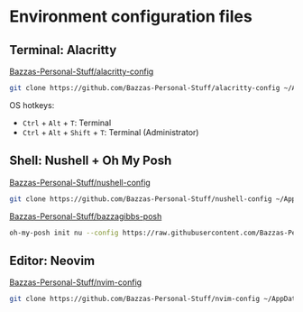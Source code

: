 # Environment configuration files

## Terminal: Alacritty

[Bazzas-Personal-Stuff/alacritty-config](https://github.com/Bazzas-Personal-Stuff/alacritty-config)

```sh
git clone https://github.com/Bazzas-Personal-Stuff/alacritty-config ~/AppData/Roaming/alacritty/
```

OS hotkeys: 
- `Ctrl` + `Alt` + `T`: Terminal
- `Ctrl` + `Alt` + `Shift` + `T`: Terminal (Administrator)

## Shell: Nushell + Oh My Posh

[Bazzas-Personal-Stuff/nushell-config](https://github.com/Bazzas-Personal-Stuff/nushell-config) 

```sh
git clone https://github.com/Bazzas-Personal-Stuff/nushell-config ~/AppData/Roaming/nushell/
```

[Bazzas-Personal-Stuff/bazzagibbs-posh](https://github.com/Bazzas-Personal-Stuff/bazzagibbs-posh)

```sh
oh-my-posh init nu --config https://raw.githubusercontent.com/Bazzas-Personal-Stuff/bazzagibbs-posh/master/bazzagibbs.omp.json
```

## Editor: Neovim

[Bazzas-Personal-Stuff/nvim-config](https://github.com/Bazzas-Personal-Stuff/nvim-config) 

```sh
git clone https://github.com/Bazzas-Personal-Stuff/nvim-config ~/AppData/Local/nvim/
```

